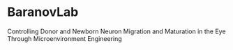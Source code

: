 # BaranovLab
Controlling Donor and Newborn Neuron Migration and Maturation in the Eye Through Microenvironment Engineering
